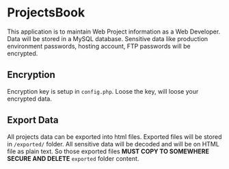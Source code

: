 # ProjectsBook

This application is to maintain Web Project information as a Web Developer. Data will be stored in a MySQL database. Sensitive data like production environment passwords, hosting account, FTP passwords will be encrypted.

## Encryption

Encryption key is setup in <code>config.php</code>. Loose the key, will loose your encrypted data.

## Export Data

All projects data can be exported into html files. Exported files will be stored in <code>/exported/</code> folder. All sensitive data will be decoded and will be on HTML file as plain text. So those exported files **MUST COPY TO SOMEWHERE SECURE AND DELETE** <code>exported</code></span> folder content.
